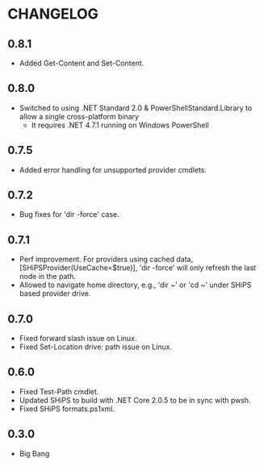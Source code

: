 CHANGELOG
========
## 0.8.1
* Added Get-Content and Set-Content.
## 0.8.0
* Switched to using .NET Standard 2.0 & PowerShellStandard.Library to allow a single cross-platform binary
   - It requires .NET 4.7.1 running on Windows PowerShell

## 0.7.5
* Added error handling for unsupported provider cmdlets.
## 0.7.2
* Bug fixes for 'dir -force' case.
## 0.7.1
* Perf improvement. For providers using cached data, [SHiPSProvider(UseCache=$true)], 'dir -force' will only refresh the last node in the path.
* Allowed to navigate home directory, e.g., 'dir ~' or 'cd ~' under SHiPS based provider drive.
## 0.7.0
* Fixed forward slash issue on Linux.
* Fixed Set-Location drive: path issue on Linux.
## 0.6.0
* Fixed Test-Path cmdlet.
* Updated SHiPS to build with .NET Core 2.0.5 to be in sync with pwsh.
* Fixed SHiPS formats.ps1xml.
## 0.3.0
* Big Bang